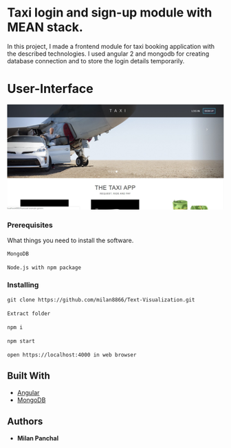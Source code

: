 # Taxi login and sign-up module with MEAN stack.

In this project, I made a frontend module for taxi booking application with the described technologies. I used angular 2 and mongodb for creating database connection and to store the login details temporarily. 

# User-Interface

![img](https://raw.githubusercontent.com/milan8866/Taxi-app/master/ss.jpg)

### Prerequisites

What things you need to install the software.

```
MongoDB

Node.js with npm package
```

### Installing


```
git clone https://github.com/milan8866/Text-Visualization.git 

Extract folder

npm i

npm start

open https://localhost:4000 in web browser

```

## Built With

* [Angular](https://github.com/angular/angular)
* [MongoDB](https://www.mongodb.com/)


## Authors

* **Milan Panchal** 
